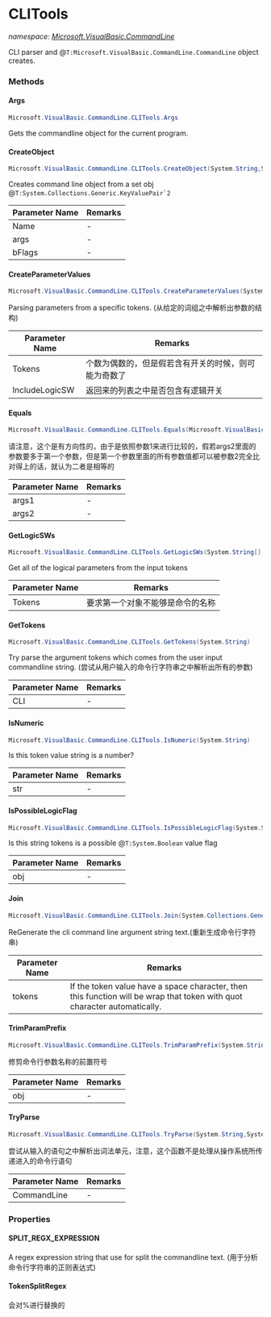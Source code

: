 ﻿# CLITools
_namespace: <a href="#" onClick="load('/docs/Microsoft.VisualBasic.CommandLine/index.md')">Microsoft.VisualBasic.CommandLine</a>_

CLI parser and @``T:Microsoft.VisualBasic.CommandLine.CommandLine`` object creates.



### Methods

#### Args
```csharp
Microsoft.VisualBasic.CommandLine.CLITools.Args
```
Gets the commandline object for the current program.

#### CreateObject
```csharp
Microsoft.VisualBasic.CommandLine.CLITools.CreateObject(System.String,System.Collections.Generic.IEnumerable{System.Collections.Generic.KeyValuePair{System.String,System.String}},System.Collections.Generic.IEnumerable{System.String})
```
Creates command line object from a set obj @``T:System.Collections.Generic.KeyValuePair`2``

|Parameter Name|Remarks|
|--------------|-------|
|Name|-|
|args|-|
|bFlags|-|


#### CreateParameterValues
```csharp
Microsoft.VisualBasic.CommandLine.CLITools.CreateParameterValues(System.String[],System.Boolean)
```
Parsing parameters from a specific tokens.
 (从给定的词组之中解析出参数的结构)

|Parameter Name|Remarks|
|--------------|-------|
|Tokens|个数为偶数的，但是假若含有开关的时候，则可能为奇数了|
|IncludeLogicSW|返回来的列表之中是否包含有逻辑开关|


#### Equals
```csharp
Microsoft.VisualBasic.CommandLine.CLITools.Equals(Microsoft.VisualBasic.CommandLine.CommandLine,Microsoft.VisualBasic.CommandLine.CommandLine)
```
请注意，这个是有方向性的，由于是依照参数1来进行比较的，假若args2里面的参数要多于第一个参数，但是第一个参数里面的所有参数值都可以被参数2完全比对得上的话，就认为二者是相等的

|Parameter Name|Remarks|
|--------------|-------|
|args1|-|
|args2|-|


#### GetLogicSWs
```csharp
Microsoft.VisualBasic.CommandLine.CLITools.GetLogicSWs(System.String[],System.String@)
```
Get all of the logical parameters from the input tokens

|Parameter Name|Remarks|
|--------------|-------|
|Tokens|要求第一个对象不能够是命令的名称|


#### GetTokens
```csharp
Microsoft.VisualBasic.CommandLine.CLITools.GetTokens(System.String)
```
Try parse the argument tokens which comes from the user input commandline string. 
 (尝试从用户输入的命令行字符串之中解析出所有的参数)

|Parameter Name|Remarks|
|--------------|-------|
|CLI|-|


#### IsNumeric
```csharp
Microsoft.VisualBasic.CommandLine.CLITools.IsNumeric(System.String)
```
Is this token value string is a number?

|Parameter Name|Remarks|
|--------------|-------|
|str|-|


#### IsPossibleLogicFlag
```csharp
Microsoft.VisualBasic.CommandLine.CLITools.IsPossibleLogicFlag(System.String)
```
Is this string tokens is a possible @``T:System.Boolean`` value flag

|Parameter Name|Remarks|
|--------------|-------|
|obj|-|


#### Join
```csharp
Microsoft.VisualBasic.CommandLine.CLITools.Join(System.Collections.Generic.IEnumerable{System.String})
```
ReGenerate the cli command line argument string text.(重新生成命令行字符串)

|Parameter Name|Remarks|
|--------------|-------|
|tokens|If the token value have a space character, then this function will be wrap that token with quot character automatically.|


#### TrimParamPrefix
```csharp
Microsoft.VisualBasic.CommandLine.CLITools.TrimParamPrefix(System.String)
```
修剪命令行参数名称的前置符号

|Parameter Name|Remarks|
|--------------|-------|
|obj|-|


#### TryParse
```csharp
Microsoft.VisualBasic.CommandLine.CLITools.TryParse(System.String,System.String,System.Char)
```
尝试从输入的语句之中解析出词法单元，注意，这个函数不是处理从操作系统所传递进入的命令行语句

|Parameter Name|Remarks|
|--------------|-------|
|CommandLine|-|



### Properties

#### SPLIT_REGX_EXPRESSION
A regex expression string that use for split the commandline text.
 (用于分析命令行字符串的正则表达式)
#### TokenSplitRegex
会对%进行替换的
